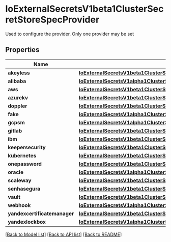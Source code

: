 # IoExternalSecretsV1beta1ClusterSecretStoreSpecProvider

Used to configure the provider. Only one provider may be set
## Properties
Name | Type | Description | Notes
------------ | ------------- | ------------- | -------------
**akeyless** | [**IoExternalSecretsV1beta1ClusterSecretStoreSpecProviderAkeyless**](IoExternalSecretsV1beta1ClusterSecretStoreSpecProviderAkeyless.md) |  | [optional] 
**alibaba** | [**IoExternalSecretsV1alpha1ClusterSecretStoreSpecProviderAlibaba**](IoExternalSecretsV1alpha1ClusterSecretStoreSpecProviderAlibaba.md) |  | [optional] 
**aws** | [**IoExternalSecretsV1beta1ClusterSecretStoreSpecProviderAws**](IoExternalSecretsV1beta1ClusterSecretStoreSpecProviderAws.md) |  | [optional] 
**azurekv** | [**IoExternalSecretsV1beta1ClusterSecretStoreSpecProviderAzurekv**](IoExternalSecretsV1beta1ClusterSecretStoreSpecProviderAzurekv.md) |  | [optional] 
**doppler** | [**IoExternalSecretsV1beta1ClusterSecretStoreSpecProviderDoppler**](IoExternalSecretsV1beta1ClusterSecretStoreSpecProviderDoppler.md) |  | [optional] 
**fake** | [**IoExternalSecretsV1alpha1ClusterSecretStoreSpecProviderFake**](IoExternalSecretsV1alpha1ClusterSecretStoreSpecProviderFake.md) |  | [optional] 
**gcpsm** | [**IoExternalSecretsV1alpha1ClusterSecretStoreSpecProviderGcpsm**](IoExternalSecretsV1alpha1ClusterSecretStoreSpecProviderGcpsm.md) |  | [optional] 
**gitlab** | [**IoExternalSecretsV1beta1ClusterSecretStoreSpecProviderGitlab**](IoExternalSecretsV1beta1ClusterSecretStoreSpecProviderGitlab.md) |  | [optional] 
**ibm** | [**IoExternalSecretsV1beta1ClusterSecretStoreSpecProviderIbm**](IoExternalSecretsV1beta1ClusterSecretStoreSpecProviderIbm.md) |  | [optional] 
**keepersecurity** | [**IoExternalSecretsV1beta1ClusterSecretStoreSpecProviderKeepersecurity**](IoExternalSecretsV1beta1ClusterSecretStoreSpecProviderKeepersecurity.md) |  | [optional] 
**kubernetes** | [**IoExternalSecretsV1beta1ClusterSecretStoreSpecProviderKubernetes**](IoExternalSecretsV1beta1ClusterSecretStoreSpecProviderKubernetes.md) |  | [optional] 
**onepassword** | [**IoExternalSecretsV1beta1ClusterSecretStoreSpecProviderOnepassword**](IoExternalSecretsV1beta1ClusterSecretStoreSpecProviderOnepassword.md) |  | [optional] 
**oracle** | [**IoExternalSecretsV1alpha1ClusterSecretStoreSpecProviderOracle**](IoExternalSecretsV1alpha1ClusterSecretStoreSpecProviderOracle.md) |  | [optional] 
**scaleway** | [**IoExternalSecretsV1beta1ClusterSecretStoreSpecProviderScaleway**](IoExternalSecretsV1beta1ClusterSecretStoreSpecProviderScaleway.md) |  | [optional] 
**senhasegura** | [**IoExternalSecretsV1beta1ClusterSecretStoreSpecProviderSenhasegura**](IoExternalSecretsV1beta1ClusterSecretStoreSpecProviderSenhasegura.md) |  | [optional] 
**vault** | [**IoExternalSecretsV1beta1ClusterSecretStoreSpecProviderVault**](IoExternalSecretsV1beta1ClusterSecretStoreSpecProviderVault.md) |  | [optional] 
**webhook** | [**IoExternalSecretsV1alpha1ClusterSecretStoreSpecProviderWebhook**](IoExternalSecretsV1alpha1ClusterSecretStoreSpecProviderWebhook.md) |  | [optional] 
**yandexcertificatemanager** | [**IoExternalSecretsV1beta1ClusterSecretStoreSpecProviderYandexcertificatemanager**](IoExternalSecretsV1beta1ClusterSecretStoreSpecProviderYandexcertificatemanager.md) |  | [optional] 
**yandexlockbox** | [**IoExternalSecretsV1alpha1ClusterSecretStoreSpecProviderYandexlockbox**](IoExternalSecretsV1alpha1ClusterSecretStoreSpecProviderYandexlockbox.md) |  | [optional] 

[[Back to Model list]](../README.md#documentation-for-models) [[Back to API list]](../README.md#documentation-for-api-endpoints) [[Back to README]](../README.md)


